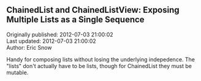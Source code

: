 ## ChainedList and ChainedListView: Exposing Multiple Lists as a Single Sequence  
Originally published: 2012-07-03 21:00:02  
Last updated: 2012-07-03 21:00:02  
Author: Eric Snow  
  
Handy for composing lists without losing the underlying indepedence.  The "lists" don't actually have to be lists, though for ChainedList they must be mutable.